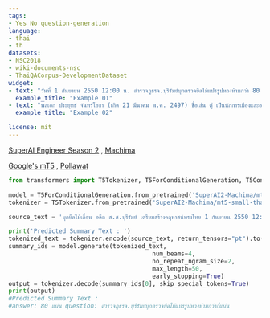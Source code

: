 ```yaml
---
tags:
- Yes No question-generation
language: 
- thai
- th
datasets:
- NSC2018
- wiki-documents-nsc
- ThaiQACorpus-DevelopmentDataset
widget:
- text: "วันที่ 1 กันยายน 2550 12:00 น. ตำรวจภูธรจ.บุรีรัมย์บุกตรวจยึดไม้แปรรูปหวงห้ามกว่า 80 แผ่น"
  example_title: "Example 01"
- text: "พลเอก ประยุทธ์ จันทร์โอชา (เกิด 21 มีนาคม พ.ศ. 2497) ชื่อเล่น ตู่ เป็นนักการเมืองและอดีตนายทหารบกชาวไทย"
  example_title: "Example 02"

license: mit
---
```

[SuperAI Engineer Season 2](https://superai.aiat.or.th/) , [Machima](https://machchima.superai.me/)

[Google's mT5](https://github.com/google-research/multilingual-t5) , [Pollawat](https://huggingface.co/Pollawat/mt5-small-thai-qg)

```python
from transformers import T5Tokenizer, T5ForConditionalGeneration, T5Config

model = T5ForConditionalGeneration.from_pretrained('SuperAI2-Machima/mt5-small-thai-yes-no-qg')
tokenizer = T5Tokenizer.from_pretrained('SuperAI2-Machima/mt5-small-thai-yes-no-qg')

source_text = 'บุกยึดไม้เถื่อน อดีต ส.ส.บุรีรัมย์ เตรียมสร้างคฤหาสน์ทรงไทย 1 กันยายน 2550 12:00 น. ตำรวจภูธรจ.บุรีรัมย์บุกตรวจยึดไม้แปรรูปหวงห้ามกว่า 80 แผ่น'

print('Predicted Summary Text : ')
tokenized_text = tokenizer.encode(source_text, return_tensors="pt").to(device)
summary_ids = model.generate(tokenized_text,
                                        num_beams=4,
                                        no_repeat_ngram_size=2,
                                        max_length=50,
                                        early_stopping=True)
output = tokenizer.decode(summary_ids[0], skip_special_tokens=True)
print(output)
#Predicted Summary Text : 
#answer: 80 แผ่น question: ตํารวจภูธรจ.บุรีรัมย์บุกตรวจยึดไม้แปรรูปหวงห้ามกว่ากี่แผ่น
```
